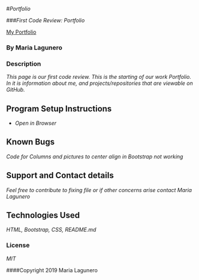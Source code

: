 #_Portfolio_

###_First Code Review: Portfolio_


[My Portfolio](https://marialagunero.github.io/firstcodereview/)

### By Maria Lagunero

### Description

_This page is our first code review. This is the starting of our work Portfolio. In it is information about me, and projects/repositories that are viewable on GitHub._


## Program Setup Instructions

* _Open in Browser_


## Known Bugs

_Code for Columns and pictures to center align in Bootstrap not working_

## Support and Contact details

_Feel free to contribute to fixing file or if other concerns arise contact Maria Lagunero_

## Technologies Used

_HTML, Bootstrap, CSS, README.md_

### License

*MIT*

####Copyright 2019 Maria Lagunero
